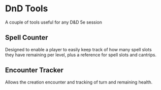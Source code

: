 # DnD Tools
A couple of tools useful for any D&D 5e session

## Spell Counter
Designed to enable a player to easily keep track of how many spell slots they have remaining per level, plus a reference for spell slots and cantrips.

## Encounter Tracker
Allows the creation encounter and tracking of turn and remaining health.
